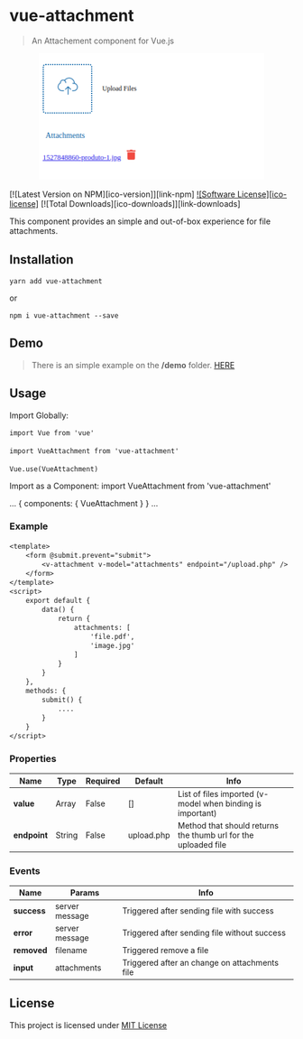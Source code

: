# vue-attachment

> An Attachement component for Vue.js

<center>
    <p>
        <img src="preview.png" alt="Preview" width="400">
    </p>
</center>

[![Latest Version on NPM][ico-version]][link-npm]
[![Software License][ico-license]](LICENSE.md)
[![Total Downloads][ico-downloads]][link-downloads]

This component provides an simple and out-of-box experience for file attachments.

## Installation

```
yarn add vue-attachment
```
or

```
npm i vue-attachment --save
```

## Demo

> There is an simple example on the **/demo** folder. 
[HERE](https://github.com/namadnuno/vue-attachment/tree/master/demo)

## Usage

Import Globally:
```
import Vue from 'vue'

import VueAttachment from 'vue-attachment'

Vue.use(VueAttachment)
```

Import as a Component:
import VueAttachment from 'vue-attachment'


...
{ 
    components: { VueAttachment }
}
...

### Example
```
<template>
    <form @submit.prevent="submit">
        <v-attachment v-model="attachments" endpoint="/upload.php" />
    </form>
</template>
<script>
    export default {
        data() {
            return {
                attachments: [
                    'file.pdf',
                    'image.jpg'
                ]
            }
        }
    },
    methods: {
        submit() {
            ....
        }
    }
</script>
```

### Properties

| Name                    | Type     | Required | Default         | Info                                                                        |
| ----------------------- | -------- | -------- | --------------- | --------------------------------------------------------------------------- |
| **value**               | Array    | False    | []              | List of files imported (v-model when binding is important)                  |
| **endpoint**            | String   | False    | upload.php      | Method that should returns the thumb url for the uploaded file              |

### Events

| Name         | Params                           | Info                                                                       |
| ------------ | -------------------------------- | -------------------------------------------------------------------------- |
| **success**  | server message                   | Triggered after sending file with success                                  |
| **error**    | server message                   | Triggered after sending file without success                               |
| **removed**  | filename                         | Triggered remove a file                                                    |
| **input**    | attachments                      | Triggered after an change on attachments file                              |

## License

This project is licensed under
[MIT License](http://en.wikipedia.org/wiki/MIT_License)

